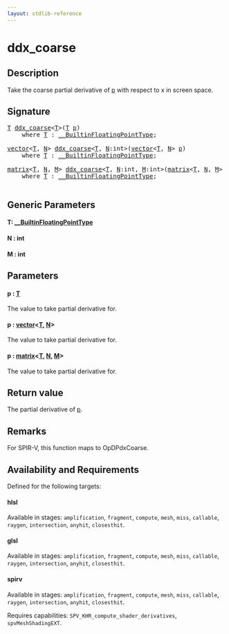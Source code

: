 ```yaml
---
layout: stdlib-reference
---
```


# ddx\_coarse

## Description

Take the coarse partial derivative of <span class='code'><a href="ddx_coarse.md#decl-p" class="code_param">p</a></span> with respect to x in screen space.



## Signature 

<pre>
<a href="ddx_coarse.md#typeparam-T" class="code_type">T</a> <a href="ddx_coarse.md">ddx_coarse</a>&lt;<a href="ddx_coarse.md#typeparam-T" class="code_type">T</a>&gt;(<a href="ddx_coarse.md#typeparam-T" class="code_type">T</a> <a href="ddx_coarse.md#decl-p" class="code_param">p</a>)
    <span class='code_keyword'>where</span> <a href="ddx_coarse.md#typeparam-T" class="code_type">T</a> : <a href="../interfaces/0_builtinfloatingpointtype-029hm/index.md" class="code_type">__BuiltinFloatingPointType</a>;

<a href="../types/vector/index.md" class="code_type">vector</a>&lt;<a href="ddx_coarse.md#typeparam-T" class="code_type">T</a>, <a href="ddx_coarse.md#decl-N" class="code_var">N</a>&gt; <a href="ddx_coarse.md">ddx_coarse</a>&lt;<a href="ddx_coarse.md#typeparam-T" class="code_type">T</a>, <a href="ddx_coarse.md#decl-N" class="code_var">N</a>:<span class="code_keyword">int</span>&gt;(<a href="../types/vector/index.md" class="code_type">vector</a>&lt;<a href="ddx_coarse.md#typeparam-T" class="code_type">T</a>, <a href="ddx_coarse.md#decl-N" class="code_var">N</a>&gt; <a href="ddx_coarse.md#decl-p" class="code_param">p</a>)
    <span class='code_keyword'>where</span> <a href="ddx_coarse.md#typeparam-T" class="code_type">T</a> : <a href="../interfaces/0_builtinfloatingpointtype-029hm/index.md" class="code_type">__BuiltinFloatingPointType</a>;

<a href="../types/matrix/index.md" class="code_type">matrix</a>&lt;<a href="ddx_coarse.md#typeparam-T" class="code_type">T</a>, <a href="ddx_coarse.md#decl-N" class="code_var">N</a>, <a href="ddx_coarse.md#decl-M" class="code_var">M</a>&gt; <a href="ddx_coarse.md">ddx_coarse</a>&lt;<a href="ddx_coarse.md#typeparam-T" class="code_type">T</a>, <a href="ddx_coarse.md#decl-N" class="code_var">N</a>:<span class="code_keyword">int</span>, <a href="ddx_coarse.md#decl-M" class="code_var">M</a>:<span class="code_keyword">int</span>&gt;(<a href="../types/matrix/index.md" class="code_type">matrix</a>&lt;<a href="ddx_coarse.md#typeparam-T" class="code_type">T</a>, <a href="ddx_coarse.md#decl-N" class="code_var">N</a>, <a href="ddx_coarse.md#decl-M" class="code_var">M</a>&gt; <a href="ddx_coarse.md#decl-p" class="code_param">p</a>)
    <span class='code_keyword'>where</span> <a href="ddx_coarse.md#typeparam-T" class="code_type">T</a> : <a href="../interfaces/0_builtinfloatingpointtype-029hm/index.md" class="code_type">__BuiltinFloatingPointType</a>;

</pre>

## Generic Parameters

####  <a id="typeparam-T"></a>T: [\_\_BuiltinFloatingPointType](../interfaces/0_builtinfloatingpointtype-029hm/index.md)
####  <a id="decl-N"></a>N  : int
####  <a id="decl-M"></a>M  : int

## Parameters

####  <a id="decl-p"></a>p  : [T](ddx_coarse.md#typeparam-T)
The value to take partial derivative for.

####  <a id="decl-p"></a>p  : [vector](../types/vector/index.md)\<[T](../types/vector/index.md#typeparam-T), [N](../types/vector/index.md#decl-N)\>
The value to take partial derivative for.

####  <a id="decl-p"></a>p  : [matrix](../types/matrix/index.md)\<[T](../types/matrix/t-0.md), [N](../types/matrix/index.md#decl-N), [M](../types/matrix/index.md#decl-M)\>
The value to take partial derivative for.


## Return value
The partial derivative of <span class='code'><a href="ddx_coarse.md#decl-p" class="code_param">p</a></span>.

## Remarks
For SPIR-V, this function maps to <span class='code'>OpDPdxCoarse</span>.


## Availability and Requirements

Defined for the following targets:

#### hlsl
Available in stages: `amplification`, `fragment`, `compute`, `mesh`, `miss`, `callable`, `raygen`, `intersection`, `anyhit`, `closesthit`.

#### glsl
Available in stages: `amplification`, `fragment`, `compute`, `mesh`, `miss`, `callable`, `raygen`, `intersection`, `anyhit`, `closesthit`.

#### spirv
Available in stages: `amplification`, `fragment`, `compute`, `mesh`, `miss`, `callable`, `raygen`, `intersection`, `anyhit`, `closesthit`.

Requires capabilities: `SPV_KHR_compute_shader_derivatives`, `spvMeshShadingEXT`.



<script>
// Fix .md links to .html when on ReadTheDocs
if (window.location.hostname.includes('readthedocs') || 
    window.location.hostname.includes('rtfd.io')) {
  document.addEventListener('DOMContentLoaded', function() {
    const links = document.querySelectorAll('a');
    links.forEach(link => {
      const href = link.getAttribute('href');
      if (href && href.includes('.md')) {
        // This regex will handle .md links with or without fragment identifiers or query parameters
        link.href = link.href.replace(/(.+)\.md(#[^?]*)?(\?.*)?$/, '$1.html$2$3');
      }
    });
  });
}
</script>
